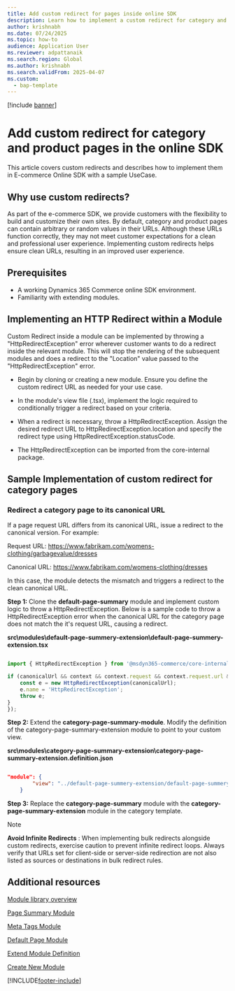 ```yaml
---
title: Add custom redirect for pages inside online SDK
description: Learn how to implement a custom redirect for category and product pages by extending modules in the online SDK.
author: krishnabh
ms.date: 07/24/2025
ms.topic: how-to
audience: Application User
ms.reviewer: adpattanaik
ms.search.region: Global
ms.author: krishnabh
ms.search.validFrom: 2025-04-07
ms.custom: 
  - bap-template
---
```


[!include [banner](../includes/banner.md)]

# Add custom redirect for category and product pages in the online SDK

This article covers custom redirects and describes how to implement them in E-commerce Online SDK with a sample UseCase.

## Why use custom redirects?

As part of the e-commerce SDK, we provide customers with the flexibility to build and customize their own sites. By default, category and product pages can contain arbitrary or random values in their URLs. Although these URLs function correctly, they may not meet customer expectations for a clean and professional user experience. Implementing custom redirects helps ensure clean URLs, resulting in an improved user experience. 

## Prerequisites

- A working Dynamics 365 Commerce online SDK environment.
- Familiarity with extending modules.


## Implementing an HTTP Redirect within a Module 

Custom Redirect inside a module can be implemented by throwing a "HttpRedirectException" error wherever customer wants to do a redirect inside the relevant module. This will stop the rendering of the subsequent modules and does a redirect to the "Location" value passed to the "HttpRedirectException" error. 

- Begin by cloning or creating a new module. Ensure you define the custom redirect URL as needed for your use case. 

- In the module's view file (.tsx), implement the logic required to conditionally trigger a redirect based on your criteria. 

- When a redirect is necessary, throw a HttpRedirectException. Assign the desired redirect URL to HttpRedirectException.location and specify the redirect type using HttpRedirectException.statusCode. 

- The HttpRedirectException can be imported from the core-internal package.



## Sample Implementation of custom redirect for category pages

### Redirect a category page to its canonical URL

If a page request URL differs from its canonical URL, issue a redirect to the canonical version. For example:

Request URL: https://www.fabrikam.com/womens-clothing/garbagevalue/dresses

Canonical URL: https://www.fabrikam.com/womens-clothing/dresses

In this case, the module detects the mismatch and triggers a redirect to the clean canonical URL.


**Step 1:** Clone the **default-page-summary** module and implement custom logic to throw a HttpRedirectException. Below is a sample code to throw a HttpRedirectException error when the canonical URL for the category page does not match the it's request URL, causing a redirect. 

**src\modules\default-page-summery-extension\default-page-summery-extension.tsx**

```typescript

import { HttpRedirectException } from '@msdyn365-commerce/core-internal';

if (canonicalUrl && context && context.request && context.request.url && canonicalUrl !== context.request.url.requestUrl.href) {
    const e = new HttpRedirectException(canonicalUrl);
    e.name = 'HttpRedirectException';
    throw e;
}
});
```

**Step 2:** Extend the **category-page-summary-module**. Modify the definition of the category-page-summary-extension module to point to your custom view.

**src\modules\category-page-summary-extension\category-page-summary-extension.definition.json**
```json

"module": {
		"view": "../default-page-summery-extension/default-page-summery-extension"
	}

```

**Step 3:**  Replace the **category-page-summary** module with the **category-page-summary-extension** module in the category template. 





> [!NOTE]
> **Avoid Infinite Redirects** : When implementing bulk redirects alongside custom redirects, exercise caution to prevent infinite redirect loops. 
>Always verify that URLs set for client-side or server-side redirection are not also listed as sources or destinations in bulk redirect rules. 


## Additional resources

[Module library overview](../starter-kit-overview.md)

[Page Summary Module](../dev-itpro/page-summary-module.md)

[Meta Tags Module](../dev-itpro/metatags-module.md)

[Default Page Module](../dev-itpro/default-page-module.md)

[Extend Module Definition](extend-module-definition.md)

[Create New Module](create-new-module.md)


[!INCLUDE[footer-include](../../includes/footer-banner.md)]
